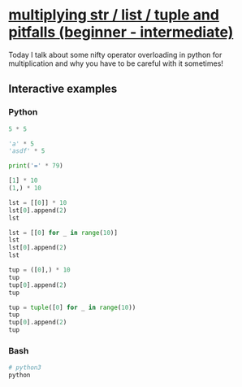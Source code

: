 # [multiplying str / list / tuple and pitfalls (beginner - intermediate)](https://youtu.be/ZFjV3M-xl_M)

Today I talk about some nifty operator overloading in python for multiplication and why you have to be careful with it sometimes!

## Interactive examples

### Python

```python
5 * 5

'a' * 5
'asdf' * 5

print('=' * 79)

[1] * 10
(1,) * 10

lst = [[0]] * 10
lst[0].append(2)
lst

lst = [[0] for _ in range(10)]
lst
lst[0].append(2)
lst

tup = ([0],) * 10
tup
tup[0].append(2)
tup

tup = tuple([0] for _ in range(10))
tup
tup[0].append(2)
tup
```

### Bash

```bash
# python3
python
```
